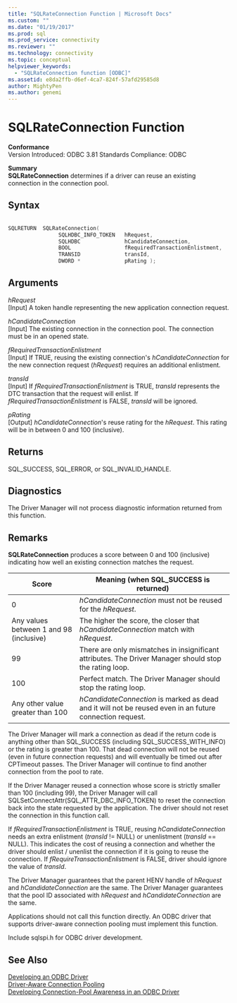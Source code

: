 ```yaml
---
title: "SQLRateConnection Function | Microsoft Docs"
ms.custom: ""
ms.date: "01/19/2017"
ms.prod: sql
ms.prod_service: connectivity
ms.reviewer: ""
ms.technology: connectivity
ms.topic: conceptual
helpviewer_keywords: 
  - "SQLRateConnection function [ODBC]"
ms.assetid: e8da2ffb-d6ef-4ca7-824f-57afd29585d8
author: MightyPen
ms.author: genemi
---
```

# SQLRateConnection Function
**Conformance**  
 Version Introduced: ODBC 3.81 Standards Compliance: ODBC  
  
 **Summary**  
 **SQLRateConnection** determines if a driver can reuse an existing connection in the connection pool.  
  
## Syntax  
  
```cpp
  
SQLRETURN  SQLRateConnection(  
                SQLHDBC_INFO_TOKEN   hRequest,  
                SQLHDBC              hCandidateConnection,  
                BOOL                 fRequiredTransactionEnlistment,  
                TRANSID              transId,  
                DWORD *              pRating );  
```  
  
## Arguments  
 *hRequest*  
 [Input] A token handle representing the new application connection request.  
  
 *hCandidateConnection*  
 [Input] The existing connection in the connection pool. The connection must be in an opened state.  
  
 *fRequiredTransactionEnlistment*  
 [Input] If TRUE, reusing the existing connection's *hCandidateConnection* for the new connection request (*hRequest*) requires an additional enlistment.  
  
 *transId*  
 [Input] If *fRequiredTransactionEnlistment* is TRUE, *transId* represents the DTC transaction that the request will enlist. If *fRequiredTransactionEnlistment* is FALSE, *transId* will be ignored.  
  
 *pRating*  
 [Output] *hCandidateConnection*'s reuse rating for the *hRequest*. This rating will be in between 0 and 100 (inclusive).  
  
## Returns  
 SQL_SUCCESS, SQL_ERROR, or SQL_INVALID_HANDLE.  
  
## Diagnostics  
 The Driver Manager will not process diagnostic information returned from this function.  
  
## Remarks  
 **SQLRateConnection** produces a score between 0 and 100 (inclusive) indicating how well an existing connection matches the request.  
  
|Score|Meaning (when SQL_SUCCESS is returned)|  
|-----------|-----------------------------------------------|  
|0|*hCandidateConnection* must not be reused for the *hRequest*.|  
|Any values between 1 and 98 (inclusive)|The higher the score, the closer that *hCandidateConnection* match with *hRequest*.|  
|99|There are only mismatches in insignificant attributes.  The Driver Manager should stop the rating loop.|  
|100|Perfect match.  The Driver Manager should stop the rating loop.|  
|Any other value greater than 100|*hCandidateConnection* is marked as dead and it will not be reused even in an future connection request.|  
  
 The Driver Manager will mark a connection as dead if the return code is anything other than SQL_SUCCESS (including SQL_SUCCESS_WITH_INFO) or the rating is greater than 100. That dead connection will not be reused (even in future connection requests) and will eventually be timed out after CPTimeout passes. The Driver Manager will continue to find another connection from the pool to rate.  
  
 If the Driver Manager reused a connection whose score is strictly smaller than 100 (including 99), the Driver Manager will call SQLSetConnectAttr(SQL_ATTR_DBC_INFO_TOKEN) to reset the connection back into the state requested by the application. The driver should not reset the connection in this function call.  
  
 If *fRequiredTransactionEnlistment* is TRUE, reusing *hCandidateConnection* needs an extra enlistment (*transId* != NULL) or unenlistment (*transId* == NULL). This indicates the cost of reusing a connection and whether the driver should enlist / unenlist the connection if it is going to reuse the connection. If *fRequireTransactionEnlistment* is FALSE, driver should ignore the value of *transId*.  
  
 The Driver Manager guarantees that the parent HENV handle of *hRequest* and *hCandidateConnection* are the same. The Driver Manager guarantees that the pool ID associated with *hRequest* and *hCandidateConnection* are the same.  
  
 Applications should not call this function directly. An ODBC driver that supports driver-aware connection pooling must implement this function.  
  
 Include sqlspi.h for ODBC driver development.  
  
## See Also  
 [Developing an ODBC Driver](../../../odbc/reference/develop-driver/developing-an-odbc-driver.md)   
 [Driver-Aware Connection Pooling](../../../odbc/reference/develop-app/driver-aware-connection-pooling.md)   
 [Developing Connection-Pool Awareness in an ODBC Driver](../../../odbc/reference/develop-driver/developing-connection-pool-awareness-in-an-odbc-driver.md)
